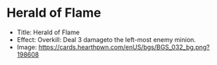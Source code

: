 # Herald of Flame
- Title:  Herald of Flame
- Effect:  Overkill: Deal 3 damageto the left-most enemy minion.
- Image:  https://cards.hearthpwn.com/enUS/bgs/BGS_032_bg.png?198608
